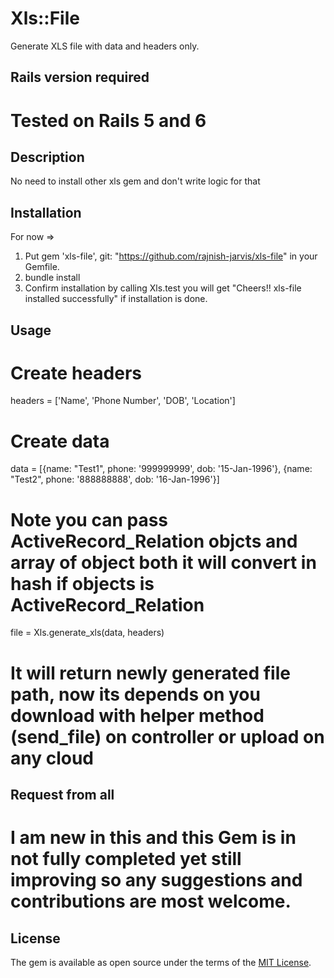 # Xls::File

Generate XLS file with data and headers only.

## Rails version required

# Tested on Rails 5 and 6

## Description

No need to install other xls gem and don't write logic for that
## Installation
For now =>

1. Put gem 'xls-file', git: "https://github.com/rajnish-jarvis/xls-file" in your Gemfile.
2. bundle install
3. Confirm installation by calling Xls.test  you will get "Cheers!! xls-file installed successfully" if installation is done.

## Usage

# Create headers
headers = ['Name', 'Phone Number', 'DOB', 'Location']
# Create data
data = [{name: "Test1", phone: '999999999', dob: '15-Jan-1996'}, {name: "Test2", phone: '888888888', dob: '16-Jan-1996'}]
# Note you can pass ActiveRecord_Relation objcts and array of object both it will convert in hash if objects is ActiveRecord_Relation
file = Xls.generate_xls(data, headers)
# It will return newly generated file path, now its depends on you download with helper method (send_file) on controller or upload on any cloud

## Request from all
 # I am new in this and this Gem is in not fully completed yet still improving so any suggestions and contributions are most welcome.

## License

The gem is available as open source under the terms of the [MIT License](https://opensource.org/licenses/MIT).
